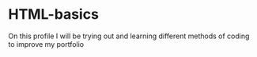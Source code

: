 # HTML-basics
On this profile I will be trying out and learning different methods of coding to improve my portfolio